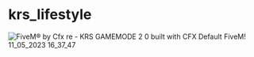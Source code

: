 # krs_lifestyle

![FiveM® by Cfx re - KRS GAMEMODE 2 0 built with CFX Default FiveM! 11_05_2023 16_37_47](https://github.com/KRS-KAROS/krs_lifestyle/assets/131356071/378eb8f4-8b34-4e74-9cdb-d4b41b55697c)
